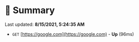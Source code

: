 # 📖 Summary
Last updated: **8/15/2021, 5:24:35 AM**

- `GET` [https://google.com](https://google.com) - **Up** (96ms)

